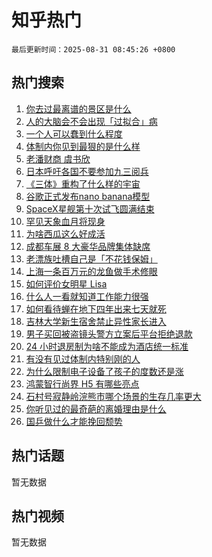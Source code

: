 # 知乎热门

`最后更新时间：2025-08-31 08:45:26 +0800`

## 热门搜索

1. [你去过最离谱的景区是什么](https://www.zhihu.com/search?q=%E4%BD%A0%E5%8E%BB%E8%BF%87%E6%9C%80%E7%A6%BB%E8%B0%B1%E7%9A%84%E6%99%AF%E5%8C%BA%E6%98%AF%E4%BB%80%E4%B9%88)
1. [人的大脑会不会出现「过拟合」病](https://www.zhihu.com/search?q=%E4%BA%BA%E7%9A%84%E5%A4%A7%E8%84%91%E4%BC%9A%E4%B8%8D%E4%BC%9A%E5%87%BA%E7%8E%B0%E3%80%8C%E8%BF%87%E6%8B%9F%E5%90%88%E3%80%8D%E7%97%85)
1. [一个人可以蠢到什么程度](https://www.zhihu.com/search?q=%E4%B8%80%E4%B8%AA%E4%BA%BA%E5%8F%AF%E4%BB%A5%E8%A0%A2%E5%88%B0%E4%BB%80%E4%B9%88%E7%A8%8B%E5%BA%A6)
1. [体制内你见到最狠的是什么样](https://www.zhihu.com/search?q=%E4%BD%93%E5%88%B6%E5%86%85%E4%BD%A0%E8%A7%81%E5%88%B0%E6%9C%80%E7%8B%A0%E7%9A%84%E6%98%AF%E4%BB%80%E4%B9%88%E6%A0%B7)
1. [老潘财商 虞书欣](https://www.zhihu.com/search?q=%E8%80%81%E6%BD%98%E8%B4%A2%E5%95%86%20%E8%99%9E%E4%B9%A6%E6%AC%A3)
1. [日本呼吁各国不要参加九三阅兵](https://www.zhihu.com/search?q=%E6%97%A5%E6%9C%AC%E5%91%BC%E5%90%81%E5%90%84%E5%9B%BD%E4%B8%8D%E8%A6%81%E5%8F%82%E5%8A%A0%E4%B9%9D%E4%B8%89%E9%98%85%E5%85%B5)
1. [《三体》重构了什么样的宇宙](https://www.zhihu.com/search?q=%E3%80%8A%E4%B8%89%E4%BD%93%E3%80%8B%E9%87%8D%E6%9E%84%E4%BA%86%E4%BB%80%E4%B9%88%E6%A0%B7%E7%9A%84%E5%AE%87%E5%AE%99)
1. [谷歌正式发布nano banana模型](https://www.zhihu.com/search?q=%E8%B0%B7%E6%AD%8C%E6%AD%A3%E5%BC%8F%E5%8F%91%E5%B8%83nano%20banana%E6%A8%A1%E5%9E%8B)
1. [SpaceX星舰第十次试飞圆满结束](https://www.zhihu.com/search?q=SpaceX%E6%98%9F%E8%88%B0%E7%AC%AC%E5%8D%81%E6%AC%A1%E8%AF%95%E9%A3%9E%E5%9C%86%E6%BB%A1%E7%BB%93%E6%9D%9F)
1. [罕见天象血月将现身](https://www.zhihu.com/search?q=%E7%BD%95%E8%A7%81%E5%A4%A9%E8%B1%A1%E8%A1%80%E6%9C%88%E5%B0%86%E7%8E%B0%E8%BA%AB)
1. [为啥西瓜这么好成活](https://www.zhihu.com/search?q=%E4%B8%BA%E5%95%A5%E8%A5%BF%E7%93%9C%E8%BF%99%E4%B9%88%E5%A5%BD%E6%88%90%E6%B4%BB)
1. [成都车展 8 大豪华品牌集体缺席](https://www.zhihu.com/search?q=%E6%88%90%E9%83%BD%E8%BD%A6%E5%B1%95%208%20%E5%A4%A7%E8%B1%AA%E5%8D%8E%E5%93%81%E7%89%8C%E9%9B%86%E4%BD%93%E7%BC%BA%E5%B8%AD)
1. [老漂族吐槽自己是「不花钱保姆」](https://www.zhihu.com/search?q=%E8%80%81%E6%BC%82%E6%97%8F%E5%90%90%E6%A7%BD%E8%87%AA%E5%B7%B1%E6%98%AF%E3%80%8C%E4%B8%8D%E8%8A%B1%E9%92%B1%E4%BF%9D%E5%A7%86%E3%80%8D)
1. [上海一条百万元的龙鱼做手术修眼](https://www.zhihu.com/search?q=%E4%B8%8A%E6%B5%B7%E4%B8%80%E6%9D%A1%E7%99%BE%E4%B8%87%E5%85%83%E7%9A%84%E9%BE%99%E9%B1%BC%E5%81%9A%E6%89%8B%E6%9C%AF%E4%BF%AE%E7%9C%BC)
1. [如何评价女明星 Lisa](https://www.zhihu.com/search?q=%E5%A6%82%E4%BD%95%E8%AF%84%E4%BB%B7%E5%A5%B3%E6%98%8E%E6%98%9F%20Lisa)
1. [什么人一看就知道工作能力很强](https://www.zhihu.com/search?q=%E4%BB%80%E4%B9%88%E4%BA%BA%E4%B8%80%E7%9C%8B%E5%B0%B1%E7%9F%A5%E9%81%93%E5%B7%A5%E4%BD%9C%E8%83%BD%E5%8A%9B%E5%BE%88%E5%BC%BA)
1. [如何看待蝉在地下四年出来七天就死](https://www.zhihu.com/search?q=%E5%A6%82%E4%BD%95%E7%9C%8B%E5%BE%85%E8%9D%89%E5%9C%A8%E5%9C%B0%E4%B8%8B%E5%9B%9B%E5%B9%B4%E5%87%BA%E6%9D%A5%E4%B8%83%E5%A4%A9%E5%B0%B1%E6%AD%BB)
1. [吉林大学新生宿舍禁止异性家长进入](https://www.zhihu.com/search?q=%E5%90%89%E6%9E%97%E5%A4%A7%E5%AD%A6%E6%96%B0%E7%94%9F%E5%AE%BF%E8%88%8D%E7%A6%81%E6%AD%A2%E5%BC%82%E6%80%A7%E5%AE%B6%E9%95%BF%E8%BF%9B%E5%85%A5)
1. [男子买回被盗镜头警方立案后平台拒绝退款](https://www.zhihu.com/search?q=%E7%94%B7%E5%AD%90%E4%B9%B0%E5%9B%9E%E8%A2%AB%E7%9B%97%E9%95%9C%E5%A4%B4%E8%AD%A6%E6%96%B9%E7%AB%8B%E6%A1%88%E5%90%8E%E5%B9%B3%E5%8F%B0%E6%8B%92%E7%BB%9D%E9%80%80%E6%AC%BE)
1. [24 小时退房制为啥不能成为酒店统一标准](https://www.zhihu.com/search?q=24%20%E5%B0%8F%E6%97%B6%E9%80%80%E6%88%BF%E5%88%B6%E4%B8%BA%E5%95%A5%E4%B8%8D%E8%83%BD%E6%88%90%E4%B8%BA%E9%85%92%E5%BA%97%E7%BB%9F%E4%B8%80%E6%A0%87%E5%87%86)
1. [有没有见过体制内特别刚的人](https://www.zhihu.com/search?q=%E6%9C%89%E6%B2%A1%E6%9C%89%E8%A7%81%E8%BF%87%E4%BD%93%E5%88%B6%E5%86%85%E7%89%B9%E5%88%AB%E5%88%9A%E7%9A%84%E4%BA%BA)
1. [为什么限制电子设备了孩子的度数还是涨](https://www.zhihu.com/search?q=%E4%B8%BA%E4%BB%80%E4%B9%88%E9%99%90%E5%88%B6%E7%94%B5%E5%AD%90%E8%AE%BE%E5%A4%87%E4%BA%86%E5%AD%A9%E5%AD%90%E7%9A%84%E5%BA%A6%E6%95%B0%E8%BF%98%E6%98%AF%E6%B6%A8)
1. [鸿蒙智行尚界 H5 有哪些亮点](https://www.zhihu.com/search?q=%E9%B8%BF%E8%92%99%E6%99%BA%E8%A1%8C%E5%B0%9A%E7%95%8C%20H5%20%E6%9C%89%E5%93%AA%E4%BA%9B%E4%BA%AE%E7%82%B9)
1. [石村号寂静岭浣熊市哪个场景的生存几率更大](https://www.zhihu.com/search?q=%E7%9F%B3%E6%9D%91%E5%8F%B7%E5%AF%82%E9%9D%99%E5%B2%AD%E6%B5%A3%E7%86%8A%E5%B8%82%E5%93%AA%E4%B8%AA%E5%9C%BA%E6%99%AF%E7%9A%84%E7%94%9F%E5%AD%98%E5%87%A0%E7%8E%87%E6%9B%B4%E5%A4%A7)
1. [你听见过的最奇葩的离婚理由是什么](https://www.zhihu.com/search?q=%E4%BD%A0%E5%90%AC%E8%A7%81%E8%BF%87%E7%9A%84%E6%9C%80%E5%A5%87%E8%91%A9%E7%9A%84%E7%A6%BB%E5%A9%9A%E7%90%86%E7%94%B1%E6%98%AF%E4%BB%80%E4%B9%88)
1. [国乒做什么才能挽回颓势](https://www.zhihu.com/search?q=%E5%9B%BD%E4%B9%92%E5%81%9A%E4%BB%80%E4%B9%88%E6%89%8D%E8%83%BD%E6%8C%BD%E5%9B%9E%E9%A2%93%E5%8A%BF)

## 热门话题

暂无数据

## 热门视频

暂无数据